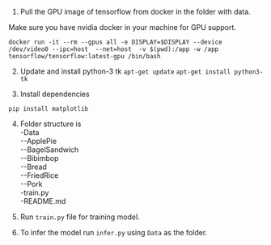 
1. Pull the GPU image of tensorflow from docker in the folder with data.

Make sure you have nvidia docker in your machine for GPU support.

`docker run -it --rm --gpus all -e DISPLAY=$DISPLAY --device /dev/video0 --ipc=host  --net=host  -v $(pwd):/app -w /app tensorflow/tensorflow:latest-gpu /bin/bash`


2. Update and install python-3 tk
`apt-get update`
`apt-get install python3-tk`

3. Install dependencies

`pip install matplotlib`



4. Folder structure is \
-Data \
--ApplePie \
--BagelSandwich \
--Bibimbop \
--Bread \
--FriedRice \
--Pork \
-train.py \
-README.md 

5. Run `train.py` file for training model.

6. To infer the model run `infer.py` using `Data` as the folder.


